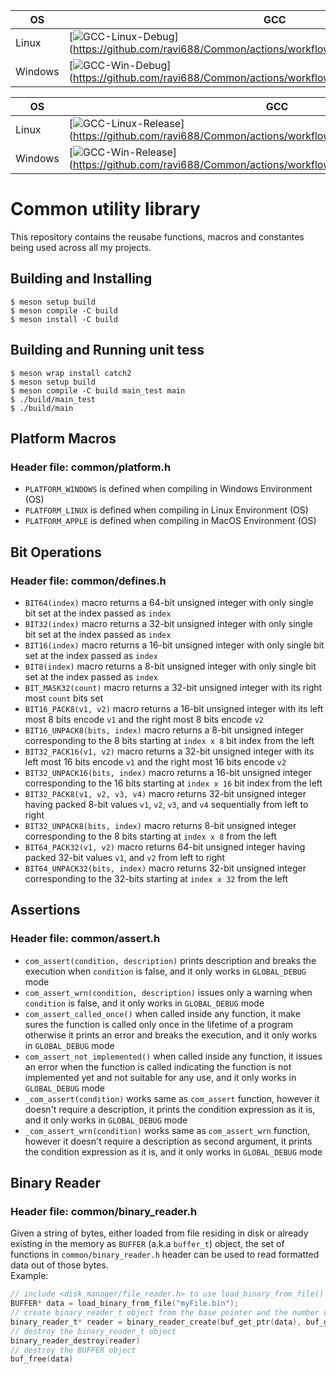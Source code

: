 
OS | GCC | Clang
-- | ------------------ | --------------------
Linux | [![GCC-Linux-Debug](https://github.com/ravi688/Common/actions/workflows/debug_unit_test.yml/badge.svg)](https://github.com/ravi688/Common/actions/workflows/debug_unit_test.yml | [![Clang-Linux-Debug](https://github.com/ravi688/Common/actions/workflows/clang_debug_unit_test.yml/badge.svg)](https://github.com/ravi688/Common/actions/workflows/clang_debug_unit_test.yml  
Windows | [![GCC-Win-Debug](https://github.com/ravi688/Common/actions/workflows/windows_debug_unit_test.yml/badge.svg)](https://github.com/ravi688/Common/actions/workflows/windows_debug_unit_test.yml | [![GCC-Win-Debug](https://github.com/ravi688/Common/actions/workflows/clang_windows_debug_unit_test.yml/badge.svg)](https://github.com/ravi688/Common/actions/workflows/clang_windows_debug_unit_test.yml  

OS | GCC | Clang
-- | ------------------ | --------------------
Linux | [![GCC-Linux-Release](https://github.com/ravi688/Common/actions/workflows/release_unit_test.yml/badge.svg)](https://github.com/ravi688/Common/actions/workflows/release_unit_test.yml | [![Clang-Linux-Release](https://github.com/ravi688/Common/actions/workflows/clang_release_unit_test.yml/badge.svg)](https://github.com/ravi688/Common/actions/workflows/clang_release_unit_test.yml  
Windows | [![GCC-Win-Release](https://github.com/ravi688/Common/actions/workflows/windows_release_unit_test.yml/badge.svg)](https://github.com/ravi688/Common/actions/workflows/windows_release_unit_test.yml | [![GCC-Win-Release](https://github.com/ravi688/Common/actions/workflows/clang_windows_release_unit_test.yml/badge.svg)](https://github.com/ravi688/Common/actions/workflows/clang_windows_release_unit_test.yml


# Common utility library
This repository contains the reusabe functions, macros and constantes being used across all my projects.

## Building and Installing
```
$ meson setup build
$ meson compile -C build
$ meson install -C build
```
## Building and Running unit tess
```
$ meson wrap install catch2
$ meson setup build
$ meson compile -C build main_test main
$ ./build/main_test
$ ./build/main 
```

## Platform Macros
### Header file: common/platform.h
* `PLATFORM_WINDOWS` is defined when compiling in Windows Environment (OS)
* `PLATFORM_LINUX` is defined when compiling in Linux Environment (OS)
* `PLATFORM_APPLE` is defined when compiling in MacOS Environment (OS)

## Bit Operations
### Header file: common/defines.h
* `BIT64(index)` macro returns a 64-bit unsigned integer with only single bit set at the index passed as `index`
* `BIT32(index)` macro returns a 32-bit unsigned integer with only single bit set at the index passed as `index`
* `BIT16(index)` macro returns a 16-bit unsigned integer with only single bit set at the index passed as `index`
* `BIT8(index)` macro returns a 8-bit unsigned integer with only single bit set at the index passed as `index`
* `BIT_MASK32(count)` macro returns a 32-bit unsigned integer with its right most `count` bits set
* `BIT16_PACK8(v1, v2)` macro returns a 16-bit unsigned integer with its left most 8 bits encode `v1` and the right most 8 bits encode `v2`
* `BIT16_UNPACK8(bits, index)` macro returns a 8-bit unsigned integer corresponding to the 8 bits starting at `index x 8` bit index from the left
* `BIT32_PACK16(v1, v2)` macro returns a 32-bit unsigned integer with its left most 16 bits encode `v1` and the right most 16 bits encode `v2`
* `BIT32_UNPACK16(bits, index)` macro returns a 16-bit unsigned integer corresponding to the 16 bits starting at `index x 16` bit index from the left
* `BIT32_PACK8(v1, v2, v3, v4)` macro returns 32-bit unsigned integer having packed 8-bit values `v1`, `v2`, `v3`, and `v4` sequentially from left to right
* `BIT32_UNPACK8(bits, index)` macro returns 8-bit unsigned integer corresponding to the 8 bits starting at `index x 8` from the left
* `BIT64_PACK32(v1, v2)` macro returns 64-bit unsigned integer having packed 32-bit values `v1`, and `v2` from left to right
* `BIT64_UNPACK32(bits, index)` macro returns 32-bit unsigned integer corresponding to the 32-bits starting at `index x 32` from the left

## Assertions
### Header file: common/assert.h
* `com_assert(condition, description)` prints description and breaks the execution when `condition` is false, and it only works in `GLOBAL_DEBUG` mode
* `com_assert_wrn(condition, description)` issues only a warning when `condition` is false, and it only works in `GLOBAL_DEBUG` mode
* `com_assert_called_once()` when called inside any function, it make sures the function is called only once in the lifetime  of a program otherwise it prints an error and breaks the execution, and it only works in `GLOBAL_DEBUG` mode
* `com_assert_not_implemented()` when called inside any function, it issues an error when the function is called indicating the function is not implemented yet and not suitable for any use, and it only works in `GLOBAL_DEBUG` mode
* `_com_assert(condition)` works same as `com_assert` function, however it doesn't require a description, it prints the condition expression as it is, and it only works in `GLOBAL_DEBUG` mode
* `_com_assert_wrn(condition)` works same as `com_assert_wrn` function, however it doesn't require a description as second argument, it prints the condition expression as it is, and it only works in `GLOBAL_DEBUG` mode

## Binary Reader
### Header file: common/binary_reader.h
Given a string of bytes, either loaded from file residing in disk or already existing in the memory as `BUFFER` (a.k.a `buffer_t`) object, the set of functions in `common/binary_reader.h` header can be used to read formatted data out of those bytes. <br>
Example:
```c
// include <disk_manager/file_reader.h> to use load_binary_from_file() function
BUFFER* data = load_binary_from_file("myFile.bin");
// create binary_reader_t object from the base pointer and the number of bytes it points to
binary_reader_t* reader = binary_reader_create(buf_get_ptr(data), buf_get_element_count(data))
// destroy the binary_reader_t object
binary_reader_destroy(reader)
// destroy the BUFFER object
buf_free(data)
```
